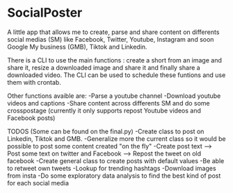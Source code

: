 # SocialPoster
A little app that allows me to create, parse and share content on differents social medias (SM) like Facebook, Twitter, Youtube, Instagram and soon Google My business (GMB), Tiktok and Linkedin.

There is a CLI to use the main functions : create a short from an image and share it, resize a downloaded image and share it and finally share a downloaded video.
The CLI can be used to schedule these funtions and use them with crontab.

Other functions avaible are:
-Parse a youtube channel
-Download youtube videos and captions
-Share content across differents SM and do some crosspostage (currently it only supports repost Youtube videos and Facebook posts)

TODOS
(Some can be found on the final.py)
-Create class to post on Linkedin, Tiktok and GMB.
-Generalize more the current class so it would be possible to post some content created "on the fly"
-Create post text --> Post some text on twitter and Facebook
                --> Repost the tweet on old facebook
-Create general class to create posts with default values
-Be able to retweet own tweets
-Lookup for trending hashtags
-Download images from insta
-Do some exploratory data analysis to find the best kind of post for each social media
